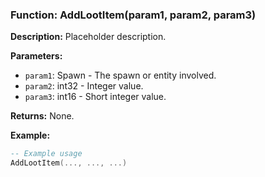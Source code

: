 ### Function: AddLootItem(param1, param2, param3)

**Description:**
Placeholder description.

**Parameters:**
- `param1`: Spawn - The spawn or entity involved.
- `param2`: int32 - Integer value.
- `param3`: int16 - Short integer value.

**Returns:** None.

**Example:**

```lua
-- Example usage
AddLootItem(..., ..., ...)
```
